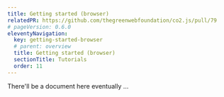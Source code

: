 ```yaml
---
title: Getting started (browser)
relatedPR: https://github.com/thegreenwebfoundation/co2.js/pull/79
# pageVersion: 0.6.0
eleventyNavigation:
  key: getting-started-browser
  # parent: overview
  title: Getting started (browser)
  sectionTitle: Tutorials
  order: 11
---
```

There'll be a document here eventually ...